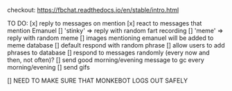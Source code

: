 checkout:
https://fbchat.readthedocs.io/en/stable/intro.html

TO DO:
[x] reply to messages on mention
 [x] react to messages that mention Emanuel
 [] 'stinky' => reply with random fart recording
 [] 'meme' => reply with random meme
  [] images mentioning emanuel will be added to meme database
 [] default respond with random phrase
  [] allow users to add phrases to database
[] respond to messages randomly (every now and then, not often)?
[] send good morning/evening message to gc every morning/evening
[] send gifs

[] NEED TO MAKE SURE THAT MONKEBOT LOGS OUT SAFELY 